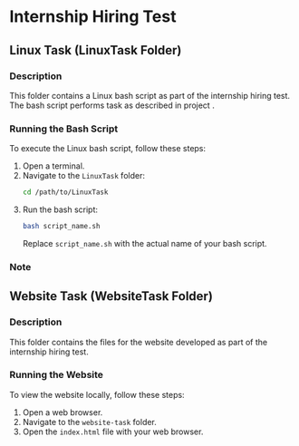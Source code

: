 # Internship Hiring Test

## Linux Task (LinuxTask Folder)

### Description
This folder contains a Linux bash script as part of the internship hiring test. The bash script performs task as described in project .

### Running the Bash Script
To execute the Linux bash script, follow these steps:

1. Open a terminal.
2. Navigate to the `LinuxTask` folder:
    ```bash
    cd /path/to/LinuxTask
    ```
3. Run the bash script:
    ```bash
    bash script_name.sh
    ```
   Replace `script_name.sh` with the actual name of your bash script.

### Note


## Website Task (WebsiteTask Folder)

### Description
This folder contains the files for the website developed as part of the internship hiring test.

### Running the Website
To view the website locally, follow these steps:

1. Open a web browser.
2. Navigate to the `website-task` folder.
3. Open the `index.html` file with your web browser.



